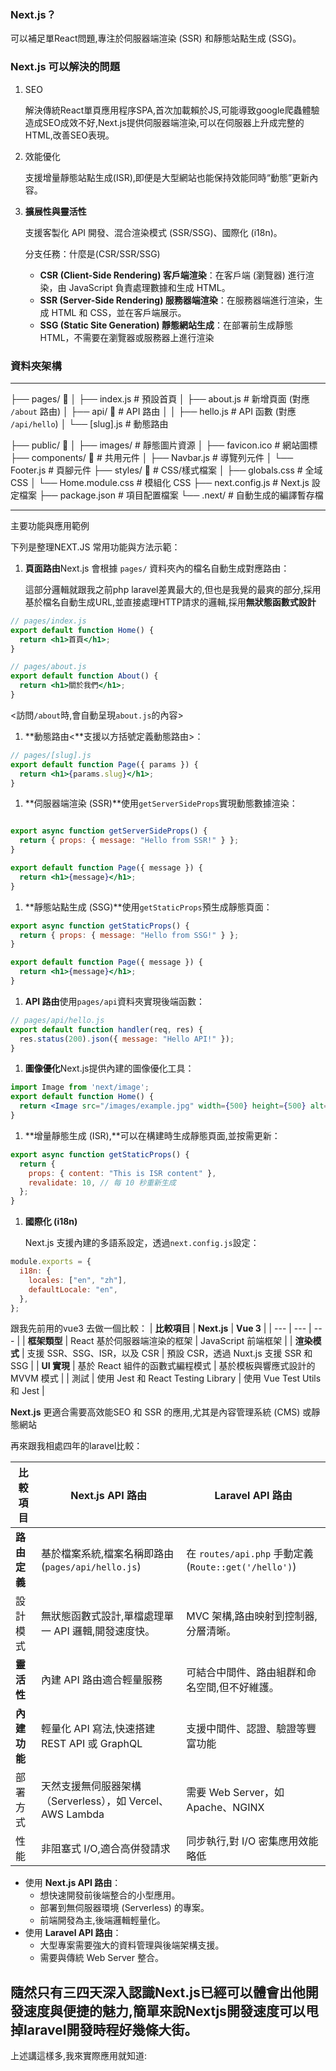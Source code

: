 ### **Next.js？**

可以補足單React問題,專注於伺服器端渲染 (SSR) 和靜態站點生成 (SSG)。

### **Next.js 可以解決的問題**

1. SEO
    
    解決傳統React單頁應用程序SPA,首次加載賴於JS,可能導致google爬蟲體驗造成SEO成效不好,Next.js提供伺服器端渲染<SSR>,可以在伺服器上升成完整的HTML,改善SEO表現。
    
2. 效能優化
    
    支援增量靜態站點生成(ISR),即便是大型網站也能保持效能同時“動態”更新內容。
    
3. **擴展性與靈活性**
    
    支援客製化 API 開發、混合渲染模式 (SSR/SSG)、國際化 (i18n)。
        
    分支任務：什麼是(CSR/SSR/SSG)
    - **CSR (Client-Side Rendering) 客戶端渲染**：在客戶端 (瀏覽器) 進行渲染，由 JavaScript 負責處理數據和生成 HTML。
    - **SSR (Server-Side Rendering) 服務器端渲染**：在服務器端進行渲染，生成 HTML 和 CSS，並在客戶端展示。
    - **SSG (Static Site Generation) 靜態網站生成**：在部署前生成靜態 HTML，不需要在瀏覽器或服務器上進行渲染

### **資料夾架構**
---

├── pages/ 📂
│   ├── index.js        # 預設首頁
│   ├── about.js        # 新增頁面 (對應 `/about` 路由)
│   ├── api/ 📂         # API 路由
│   │   ├── hello.js    # API 函數 (對應 `/api/hello`)
│   └── [slug].js       # 動態路由

├── public/ 📂
│   ├── images/         # 靜態圖片資源
│   ├── favicon.ico     # 網站圖標
├── components/ 📂      # 共用元件
│   ├── Navbar.js       # 導覽列元件
│   └── Footer.js       # 頁腳元件
├── styles/ 📂          # CSS/樣式檔案
│   ├── globals.css     # 全域 CSS
│   └── Home.module.css # 模組化 CSS
├── next.config.js      # Next.js 設定檔案
├── package.json        # 項目配置檔案
└── .next/              # 自動生成的編譯暫存檔

---

主要功能與應用範例

下列是整理NEXT.JS 常用功能與方法示範：

1. **頁面路由**Next.js 會根據 `pages/` 資料夾內的檔名自動生成對應路由：
    
    這部分邏輯就跟我之前php laravel差異最大的,但也是我覺的最爽的部分,採用基於檔名自動生成URL,並直接處理HTTP請求的邏輯,採用**無狀態函數式設計**
    

```jsx
// pages/index.js
export default function Home() {
  return <h1>首頁</h1>;
}
```

```jsx
// pages/about.js
export default function About() {
  return <h1>關於我們</h1>;
}
```

<訪問`/about`時,會自動呈現`about.js`的內容>

1. **動態路由<**支援以方括號定義動態路由>：

```jsx
// pages/[slug].js
export default function Page({ params }) {
  return <h1>{params.slug}</h1>;
}
```

1. **伺服器端渲染 (SSR)**使用`getServerSideProps`實現動態數據渲染：

```jsx

export async function getServerSideProps() {
  return { props: { message: "Hello from SSR!" } };
}

export default function Page({ message }) {
  return <h1>{message}</h1>;
}
```

1. **靜態站點生成 (SSG)**使用`getStaticProps`預生成靜態頁面：

```jsx
export async function getStaticProps() {
  return { props: { message: "Hello from SSG!" } };
}

export default function Page({ message }) {
  return <h1>{message}</h1>;
}
```

1. **API 路由**使用`pages/api`資料夾實現後端函數：

```jsx
// pages/api/hello.js
export default function handler(req, res) {
  res.status(200).json({ message: "Hello API!" });
}
```

1. **圖像優化**Next.js提供內建的圖像優化工具：

```jsx
import Image from 'next/image';
export default function Home() {
  return <Image src="/images/example.jpg" width={500} height={500} alt="Example" />;
}
```

1. **增量靜態生成 (ISR),**可以在構建時生成靜態頁面,並按需更新：

```jsx
export async function getStaticProps() {
  return {
    props: { content: "This is ISR content" },
    revalidate: 10, // 每 10 秒重新生成
  };
}
```

1. **國際化 (i18n)**
    
    Next.js 支援內建的多語系設定，透過`next.config.js`設定：
    
```jsx
module.exports = {
  i18n: {
    locales: ["en", "zh"],
    defaultLocale: "en",
  },
};
```

跟我先前用的vue3 去做一個比較：
| **比較項目** | **Next.js** | **Vue 3** |
| --- | --- | --- |
| **框架類型** | React 基於伺服器端渲染的框架 | JavaScript 前端框架 |
| **渲染模式** | 支援 SSR、SSG、ISR，以及 CSR | 預設 CSR，透過 Nuxt.js 支援 SSR 和 SSG |
| **UI 實現** | 基於 React 組件的函數式編程模式 | 基於模板與響應式設計的 MVVM 模式 |
| 測試 | 使用 Jest 和 React Testing Library | 使用 Vue Test Utils 和 Jest |

**Next.js** 更適合需要高效能SEO 和 SSR 的應用,尤其是內容管理系統 (CMS) 或靜態網站

再來跟我相處四年的laravel比較：

| **比較項目** | **Next.js API 路由** | **Laravel API 路由** |
| --- | --- | --- |
| **路由定義** | 基於檔案系統,檔案名稱即路由 (`pages/api/hello.js`) | 在 `routes/api.php` 手動定義 (`Route::get('/hello')`) |
| 設計模式 | 無狀態函數式設計,單檔處理單一 API 邏輯,開發速度快。 | MVC 架構,路由映射到控制器,分層清晰。 |
| **靈活性** | 內建 API 路由適合輕量服務 | 可結合中間件、路由組群和命名空間,但不好維護。 |
| **內建功能** | 輕量化 API 寫法,快速搭建 REST API 或 GraphQL | 支援中間件、認證、驗證等豐富功能 |
| 部署方式 | 天然支援無伺服器架構（Serverless），如 Vercel、AWS Lambda | 需要 Web Server，如 Apache、NGINX |
| 性能 | 非阻塞式 I/O,適合高併發請求 | 同步執行,對 I/O 密集應用效能略低 |
- 使用 **Next.js API 路由**：
    - 想快速開發前後端整合的小型應用。
    - 部署到無伺服器環境 (Serverless) 的專案。
    - 前端開發為主,後端邏輯輕量化。
- 使用 **Laravel API 路由**：
    - 大型專案需要強大的資料管理與後端架構支援。
    - 需要與傳統 Web Server 整合。

隨然只有三四天深入認識Next.js已經可以體會出他開發速度與便捷的魅力,簡單來說Nextjs開發速度可以甩掉laravel開發時程好幾條大街。
---

上述講這樣多,我來實際應用就知道:


        

